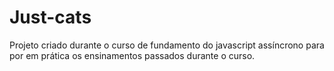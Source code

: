 # Just-cats
Projeto criado durante o curso de fundamento do javascript assíncrono para por em prática os ensinamentos passados durante o curso. 
